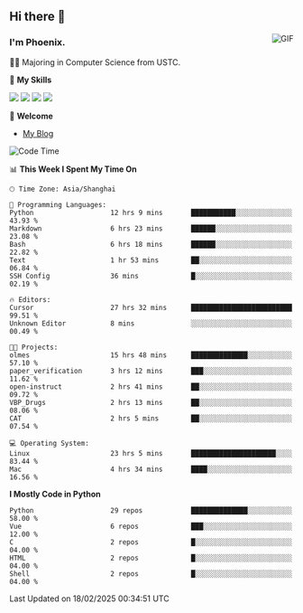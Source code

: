 ## Hi there 👋
<img align="right" alt="GIF" src="https://raw.githubusercontent.com/JoeyBling/JoeyBling/master/pic/pusheencode.gif" />

### I'm Phoenix.

👨‍🎓 Majoring in Computer Science from USTC.

🌟 **My Skills**

![](https://img.shields.io/badge/-Python-3e74a2?style=flat-square&logo=Python&logoColor=fff)
![](https://img.shields.io/badge/-C++-9f62a5?style=flat&logo=cplusplus&logoColor=white)
![](https://img.shields.io/badge/-Linux-185886?style=flat-square&logo=Linux&logoColor=fff)
![](https://img.shields.io/badge/-Rust-ff4136?style=flat-square&logo=Rust&logoColor=fff)

💬 **Welcome**

- [My Blog](https://ysy-phoenix.github.io/)

<!--START_SECTION:waka-->
![Code Time](http://img.shields.io/badge/Code%20Time-1%2C203%20hrs%2023%20mins-blue)

📊 **This Week I Spent My Time On** 

```text
🕑︎ Time Zone: Asia/Shanghai

💬 Programming Languages: 
Python                   12 hrs 9 mins       ███████████░░░░░░░░░░░░░░   43.93 % 
Markdown                 6 hrs 23 mins       ██████░░░░░░░░░░░░░░░░░░░   23.08 % 
Bash                     6 hrs 18 mins       ██████░░░░░░░░░░░░░░░░░░░   22.82 % 
Text                     1 hr 53 mins        ██░░░░░░░░░░░░░░░░░░░░░░░   06.84 % 
SSH Config               36 mins             █░░░░░░░░░░░░░░░░░░░░░░░░   02.19 % 

🔥 Editors: 
Cursor                   27 hrs 32 mins      █████████████████████████   99.51 % 
Unknown Editor           8 mins              ░░░░░░░░░░░░░░░░░░░░░░░░░   00.49 % 

🐱‍💻 Projects: 
olmes                    15 hrs 48 mins      ██████████████░░░░░░░░░░░   57.10 % 
paper_verification       3 hrs 12 mins       ███░░░░░░░░░░░░░░░░░░░░░░   11.62 % 
open-instruct            2 hrs 41 mins       ██░░░░░░░░░░░░░░░░░░░░░░░   09.72 % 
VBP_Drugs                2 hrs 13 mins       ██░░░░░░░░░░░░░░░░░░░░░░░   08.06 % 
CAT                      2 hrs 5 mins        ██░░░░░░░░░░░░░░░░░░░░░░░   07.54 % 

💻 Operating System: 
Linux                    23 hrs 5 mins       █████████████████████░░░░   83.44 % 
Mac                      4 hrs 34 mins       ████░░░░░░░░░░░░░░░░░░░░░   16.56 % 
```

**I Mostly Code in Python** 

```text
Python                   29 repos            ██████████████░░░░░░░░░░░   58.00 % 
Vue                      6 repos             ███░░░░░░░░░░░░░░░░░░░░░░   12.00 % 
C                        2 repos             █░░░░░░░░░░░░░░░░░░░░░░░░   04.00 % 
HTML                     2 repos             █░░░░░░░░░░░░░░░░░░░░░░░░   04.00 % 
Shell                    2 repos             █░░░░░░░░░░░░░░░░░░░░░░░░   04.00 % 
```




 Last Updated on 18/02/2025 00:34:51 UTC
<!--END_SECTION:waka-->

<!--
**ysy-phoenix/ysy-phoenix** is a ✨ _special_ ✨ repository because its `README.md` (this file) appears on your GitHub profile.

Here are some ideas to get you started:

- 🔭 I’m currently working on ...
- 🌱 I’m currently learning ...
- 👯 I’m looking to collaborate on ...
- 🤔 I’m looking for help with ...
- 💬 Ask me about ...
- 📫 How to reach me: ...
- 😄 Pronouns: ...
- ⚡ Fun fact: ...
-->
